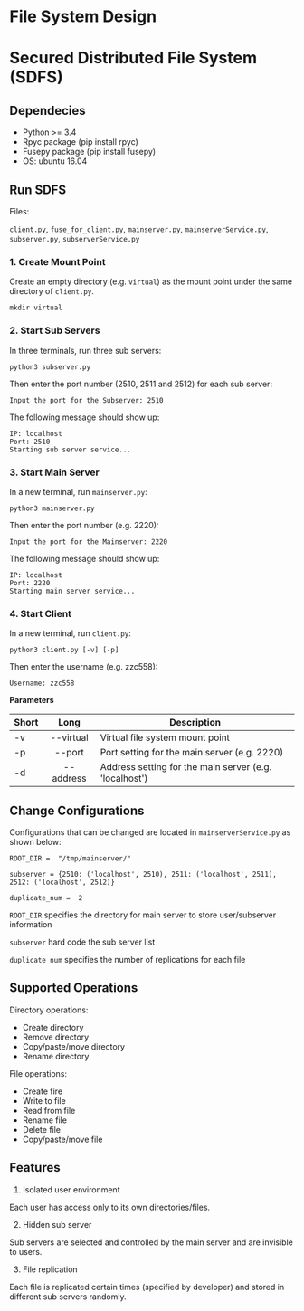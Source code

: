 # File System Design
# Secured Distributed File System (SDFS)

##  Dependecies

-   Python >= 3.4
-   Rpyc package (pip install rpyc)
-   Fusepy package (pip install fusepy)
-   OS: ubuntu 16.04

##  Run SDFS
Files:

`client.py`, `fuse_for_client.py`, `mainserver.py`, `mainserverService.py`, `subserver.py`, `subserverService.py`
### 1. Create Mount Point
Create an empty directory (e.g. `virtual`) as the mount point under the same directory of `client.py`.

`mkdir virtual`

### 2. Start Sub Servers
In three terminals, run three sub servers:

`python3 subserver.py`

Then enter the port number (2510, 2511 and 2512) for each sub server:

`Input the port for the Subserver: 2510`

The following message should show up:

```
IP: localhost
Port: 2510
Starting sub server service...
```

### 3. Start Main Server
In a new terminal, run `mainserver.py`:

`python3 mainserver.py`

Then enter the port number (e.g. 2220):

`Input the port for the Mainserver: 2220`

The following message should show up:

```
IP: localhost
Port: 2220
Starting main server service...
```

### 4. Start Client
In a new terminal, run `client.py`:

`python3 client.py [-v] [-p]`

Then enter the username (e.g. zzc558):

`Username: zzc558`


**Parameters**

| Short        | Long           | Description  |
| ------------ |:--------------:| ------------ |
| -v      | --virtual | Virtual file system mount point |
| -p      | --port | Port setting for the main server (e.g. 2220)|
| -d     | --address | Address setting for the main server (e.g. 'localhost')|

## Change Configurations
Configurations that can be changed are located in `mainserverService.py` as shown below:

```
ROOT_DIR =  "/tmp/mainserver/"

subserver = {2510: ('localhost', 2510), 2511: ('localhost', 2511), 2512: ('localhost', 2512)}

duplicate_num =  2
```

`ROOT_DIR` specifies the directory for main server to store user/subserver information

`subserver` hard code the sub server list

`duplicate_num` specifies the number of replications for each file

## Supported Operations
Directory operations:
 - Create directory
 - Remove directory
 - Copy/paste/move directory
 - Rename directory
 
File operations:
 - Create fire
 - Write to file
 - Read from file
 - Rename file
 - Delete file
 - Copy/paste/move file

## Features

 1. Isolated user environment
 
Each user has access only to its own directories/files.

2. Hidden sub server

Sub servers are selected and controlled by the main server and are invisible to users.

3. File replication

Each file is replicated certain times (specified by developer) and stored in different sub servers randomly.

